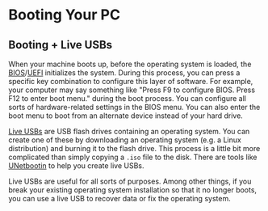 # Booting Your PC

## Booting + Live USBs

When your machine boots up, before the operating system is loaded, the [BIOS](https://en.wikipedia.org/wiki/BIOS)/[UEFI](https://en.wikipedia.org/wiki/Unified_Extensible_Firmware_Interface) initializes the system. During this process, you can press a specific key combination to configure this layer of software. For example, your computer may say something like "Press F9 to configure BIOS. Press F12 to enter boot menu." during the boot process. You can configure all sorts of hardware-related settings in the BIOS menu. You can also enter the boot menu to boot from an alternate device instead of your hard drive.

[Live USBs](https://en.wikipedia.org/wiki/Live_USB) are USB flash drives containing an operating system. You can create one of these by downloading an operating system (e.g. a Linux distribution) and burning it to the flash drive. This process is a little bit more complicated than simply copying a `.iso` file to the disk. There are tools like [UNetbootin](https://unetbootin.github.io/) to help you create live USBs.

Live USBs are useful for all sorts of purposes. Among other things, if you break your existing operating system installation so that it no longer boots, you can use a live USB to recover data or fix the operating system.

